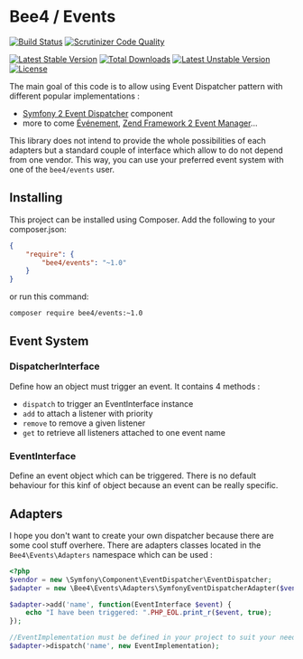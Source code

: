 Bee4 / Events
=============

[![Build Status](https://scrutinizer-ci.com/g/bee4/events/badges/build.png?b=develop)](https://scrutinizer-ci.com/g/bee4/events/build-status/develop)
[![Scrutinizer Code Quality](https://scrutinizer-ci.com/g/bee4/events/badges/quality-score.png?b=develop)](https://scrutinizer-ci.com/g/bee4/events/?branch=develop)

[![Latest Stable Version](https://poser.pugx.org/bee4/events/v/stable.png)](https://packagist.org/packages/bee4/events)
[![Total Downloads](https://poser.pugx.org/bee4/events/downloads.png)](https://packagist.org/packages/bee4/events)
[![Latest Unstable Version](https://poser.pugx.org/bee4/events/v/unstable.png)](https://packagist.org/packages/bee4/events)
[![License](https://poser.pugx.org/bee4/events/license.png)](https://packagist.org/packages/bee4/events)

The main goal of this code is to allow using Event Dispatcher pattern with different popular implementations :

* [Symfony 2 Event Dispatcher](http://symfony.com/doc/current/components/event_dispatcher/introduction.html) component
* more to come [Événement](https://github.com/igorw/evenement), [Zend Framework 2 Event Manager](https://github.com/zendframework/Component_ZendEventManager)...

This library does not intend to provide the whole possibilities of each adapters but a standard couple of interface which allow to do not depend from one vendor. This way, you can use your preferred event system with one of the `bee4/events` user.


Installing
----------
This project can be installed using Composer. Add the following to your composer.json:

```JSON
{
    "require": {
        "bee4/events": "~1.0"
    }
}
```

or run this command:

```Shell
composer require bee4/events:~1.0
```

Event System
------------
### DispatcherInterface
Define how an object must trigger an event. It contains 4 methods :

* `dispatch` to trigger an EventInterface instance
* `add` to attach a listener with priority
* `remove` to remove a given listener
* `get` to retrieve all listeners attached to one event name

### EventInterface
Define an event object which can be triggered. There is no default behaviour for this kinf of object because an event can be really specific.

Adapters
--------
I hope you don't want to create your own dispatcher because there are some cool stuff overhere. There are adapters classes located in the `Bee4\Events\Adapters` namespace which can be used :

```PHP
<?php
$vendor = new \Symfony\Component\EventDispatcher\EventDispatcher;
$adapter = new \Bee4\Events\Adapters\SymfonyEventDispatcherAdapter($vendor);

$adapter->add('name', function(EventInterface $event) {
	echo "I have been triggered: ".PHP_EOL.print_r($event, true);
});

//EventImplementation must be defined in your project to suit your needs
$adapter->dispatch('name', new EventImplementation);
```